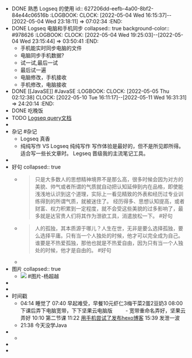 - DONE 熟悉 Logseq 的使用
  id:: 627206dd-eefb-4a00-8bf2-84e44c06516b
  :LOGBOOK:
  CLOCK: [2022-05-04 Wed 16:15:37]--[2022-05-04 Wed 23:18:11] =>  07:02:34
  :END:
- DONE Logseq 电脑和手机同步
  collapsed:: true
  background-color:: #978626
  :LOGBOOK:
  CLOCK: [2022-05-04 Wed 19:25:03]--[2022-05-04 Wed 23:15:44] =>  03:50:41
  :END:
	- 手机能实时同步电脑的文件
	- 电脑同步手机数据?
	- 试一试,最后一试
	- 最后试一遍
	- 电脑修改，手机接收
	- 手机修改，电脑接收
- DONE [[JavaSE]] #JavaSE
  :LOGBOOK:
  CLOCK: [2022-05-05 Thu 02:12:38]
  CLOCK: [2022-05-10 Tue 16:11:17]--[2022-05-11 Wed 16:31:31] =>  24:20:14
  :END:
- DONE 吃晚饭
- TODO [Logseq query文档](https://docs.logseq.com/#/page/queries)
-
- 杂记 #杂记
	- Logseq 真香
	- 纯纯写作 VS Logseq
	  纯纯写作 写作体验是最好的，但不是所见即所得。
	  适合写一些长文章时。 
	  Legseq 晋级我的主流笔记工具。
-
- 好句
  collapsed:: true
	- > 只是大多数人的思想精神境界不是那么高，很多时候会因为对方的美貌、帅气或者所谓的气质就自动把认知延伸到内在品格，即使能浅浅地认识到这个道理，实际上一看见精致的外表和经历过专业训练得到的所谓气质，就被迷住了。 经历得多、思想认知提高，或者财富、权力积累到一定程度，就不会受这些美貌的过多影响了，最多就是达官贵人们将其作为泄欲工具，消遣放松一下。 #好句
	- > 人的孤独，其本质源于哪儿？人生在世，无非是要么选择孤独，要么选择平庸。只有当一个人独处的时候，他才可以完全成为自己。谁要是不热爱孤独，那他也就是不热爱自由，因为只有当一个人独处的时候，他才是自由的。 #好句
	-
- 图片
  collapsed:: true
	- ![](https://pic3.zhimg.com/80/v2-977bdb800deb741432c1d150d3f67743_1440w.jpg?source=1940ef5c) #图片-杨超越
-
-
- 时间戳
	- 04:14 睡觉了
	  07:40 早起难受，早餐10元虾仁3梅干菜2蛋2豆奶3
	  08:00 下课后弄下电脑宽带，下下坚果云电脑版 
	  　　  - 宽带重命名弄好，坚果云弄好
	  10:10 第二节课
	  11:22 [用手机尝试了发布hexo博客](https://www.wangguanjingji.top/posts/2022-05-04-10-42.html#more)
	  15:39 发泄一波
	- 21:38 今天没学Java
-
	-
-
-